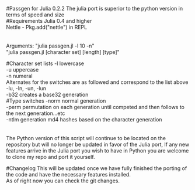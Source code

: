 #Passgen for Julia 0.2.2
The julia port is superior to the python version in terms of speed and size
<br>
#Requirements
Julia 0.4 and higher
<br>
Nettle - Pkg.add("nettle") in REPL
<br>
<br>
<br>
Arguments: "julia passgen.jl -l 10 -n"
<br>
           "julia passgen.jl [character set] [length] [type]"
<br>


#Character set lists
-l lowercase
<br>
-u uppercase
<br>
-n numeral
<br>
Alternates for the switches are as followed and correspond to the list above
<br>
-lu, -ln, -un, -lun
<br>
-b32 creates a base32 generation
<br>
#Type switches
-norm normal generation
<br>
-perm permutation on each generation until competed and then follows to the next generation...etc
<br>
-ntlm generation md4 hashes based on the character generation
<br>
<br>
<br>
The Python version of this script will continue to be located on the repository but will no longer be updated in favor of the Julia port, If any new features arrive in the Julia port you wish to have in Python you are welcome to clone my repo and port it yourself.

#Changelog
This will be updated once we have fully finished the porting of the code and have the necessary features installed.
<br>
As of right now you can check the git changes.
